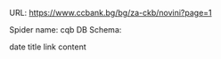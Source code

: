 URL: https://www.ccbank.bg/bg/za-ckb/novini?page=1

Spider name: cqb
DB Schema:

date
title
link
content
